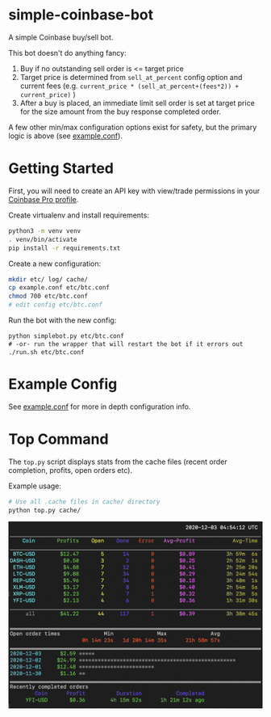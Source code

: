 # simple-coinbase-bot
A simple Coinbase buy/sell bot.

This bot doesn't do anything fancy:
1. Buy if no outstanding sell order is <= target price
2. Target price is determined from `sell_at_percent` config option and current
fees (e.g. `current_price * (sell_at_percent+(fees*2)) + current_price)` )
3. After a buy is placed, an immediate limit sell order is set at target price for
the size amount from the buy response completed order.

A few other min/max configuration options exist for safety, but the primary logic is
above (see [example.conf](example.conf)).

# Getting Started
First, you will need to create an API key with view/trade permissions in your
[Coinbase Pro profile](https://pro.coinbase.com/profile/api).

Create virtualenv and install requirements:
```bash
python3 -m venv venv
. venv/bin/activate
pip install -r requirements.txt
```

Create a new configuration:
```bash
mkdir etc/ log/ cache/
cp example.conf etc/btc.conf
chmod 700 etc/btc.conf
# edit config etc/btc.conf
```

Run the bot with the new config:
```
python simplebot.py etc/btc.conf
# -or- run the wrapper that will restart the bot if it errors out
./run.sh etc/btc.conf
```

# Example Config

See [example.conf](example.conf) for more in depth configuration info.

# Top Command

The `top.py` script displays stats from the cache files (recent order completion, profits, open orders etc).

Example usage:

```bash
# Use all .cache files in cache/ directory
python top.py cache/
```
![Top Example](/top1.png)
